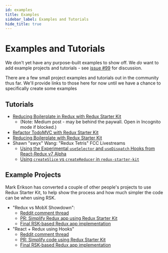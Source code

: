 ```yaml
---
id: examples
title: Examples
sidebar_label: Examples and Tutorials
hide_title: true
---
```


# Examples and Tutorials

We don't yet have any purpose-built examples to show off. We _do_ want to add example projects and tutorials - see
[issue #99](https://github.com/reduxjs/redux-starter-kit/issues/99) for discussion.

There are a few small project examples and tutorials out in the community thus far. We'll provide links to those here
for now until we have a chance to specifically create some examples

## Tutorials

- [Reducing Boilerplate in Redux with Redux Starter Kit](https://medium.com/@jeromefranco/reducing-boilerplate-in-redux-with-redux-starter-kit-c5bd9115e75b)
  - (Note: Medium post - may be behind the paywall. Open in Incognito mode if blocked.)
- [Refactor TodoMVC with Redux Starter Kit](https://magarcia.io/2019/01/26/todomvc-redux-starter-kit/)
- [Reducing Boilerplate with Redux Starter Kit](https://blog.producement.com/tech/react/redux/2019/05/12/redux-starter-kit.html)
- Shawn "swyx" Wang: "Redux Tetris" FCC Livestreams
  - [Using the Experimental `useSelector` and `useDispatch` Hooks from React-Redux v7 Alpha](https://www.youtube.com/watch?v=rOr4s5Pax_o)
  - [Using `createSlice` vs `createReducer` in `redux-starter-kit`](https://www.youtube.com/watch?v=wqrCPqTeM_c)

## Example Projects

Mark Erikson has converted a couple of other people's projects to use Redux Starter Kit, to help show the process
and how much simpler the code can be when using RSK.

- "Redux vs MobX Showdown":
  - [Reddit comment thread](https://www.reddit.com/r/reactjs/comments/a0b1sa/frustrated_with_redux_so_i_created_abredux_vs/)
  - [PR: Simplify Redux app using Redux Starter Kit](https://github.com/xinsight/mobx-redux-showdown/pull/1)
  - [Final RSK-based Redux app implementation](https://github.com/xinsight/mobx-redux-showdown/tree/master/redux-starter-kit-app)
- "React + Redux using Hooks"
  - [Reddit comment thread](https://www.reddit.com/r/reactjs/comments/bhb3bc/react_redux_with_hooks_using_new_reactredux_71/)
  - [PR: Simplify code using Redux Starter Kit](https://github.com/hidjou/classsed-redux-hooks/pull/1)
  - [Final RSK-based Redux app implementation](https://github.com/hidjou/classsed-redux-hooks/tree/markerikson-simplify-code)
